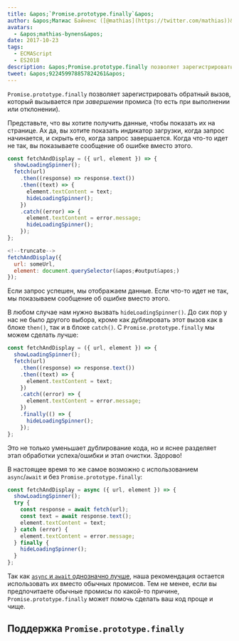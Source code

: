 ```yaml
---
title: &apos;`Promise.prototype.finally`&apos;
author: &apos;Матиас Байненс ([@mathias](https://twitter.com/mathias))&apos;
avatars:
  - &apos;mathias-bynens&apos;
date: 2017-10-23
tags:
  - ECMAScript
  - ES2018
description: &apos;Promise.prototype.finally позволяет зарегистрировать обратный вызов, который вызывается при завершении промиса (то есть при выполнении или отклонении).&apos;
tweet: &apos;922459978857824261&apos;
---
```

`Promise.prototype.finally` позволяет зарегистрировать обратный вызов, который вызывается при _завершении_ промиса (то есть при выполнении или отклонении).

Представьте, что вы хотите получить данные, чтобы показать их на странице. Ах да, вы хотите показать индикатор загрузки, когда запрос начинается, и скрыть его, когда запрос завершается. Когда что-то идет не так, вы показываете сообщение об ошибке вместо этого.

```js
const fetchAndDisplay = ({ url, element }) => {
  showLoadingSpinner();
  fetch(url)
    .then((response) => response.text())
    .then((text) => {
      element.textContent = text;
      hideLoadingSpinner();
    })
    .catch((error) => {
      element.textContent = error.message;
      hideLoadingSpinner();
    });
};

<!--truncate-->
fetchAndDisplay({
  url: someUrl,
  element: document.querySelector(&apos;#output&apos;)
});
```

Если запрос успешен, мы отображаем данные. Если что-то идет не так, мы показываем сообщение об ошибке вместо этого.

В любом случае нам нужно вызвать `hideLoadingSpinner()`. До сих пор у нас не было другого выбора, кроме как дублировать этот вызов как в блоке `then()`, так и в блоке `catch()`. С `Promise.prototype.finally` мы можем сделать лучше:

```js
const fetchAndDisplay = ({ url, element }) => {
  showLoadingSpinner();
  fetch(url)
    .then((response) => response.text())
    .then((text) => {
      element.textContent = text;
    })
    .catch((error) => {
      element.textContent = error.message;
    })
    .finally(() => {
      hideLoadingSpinner();
    });
};
```

Это не только уменьшает дублирование кода, но и яснее разделяет этап обработки успеха/ошибки и этап очистки. Здорово!

В настоящее время то же самое возможно с использованием `async`/`await` и без `Promise.prototype.finally`:

```js
const fetchAndDisplay = async ({ url, element }) => {
  showLoadingSpinner();
  try {
    const response = await fetch(url);
    const text = await response.text();
    element.textContent = text;
  } catch (error) {
    element.textContent = error.message;
  } finally {
    hideLoadingSpinner();
  }
};
```

Так как [`async` и `await` однозначно лучше](https://mathiasbynens.be/notes/async-stack-traces), наша рекомендация остается использовать их вместо обычных промисов. Тем не менее, если вы предпочитаете обычные промисы по какой-то причине, `Promise.prototype.finally` может помочь сделать ваш код проще и чище.

## Поддержка `Promise.prototype.finally`

<feature-support chrome="63 /blog/v8-release-63"
                 firefox="58"
                 safari="11.1"
                 nodejs="10"
                 babel="yes https://github.com/zloirock/core-js#ecmascript-promise"></feature-support>
